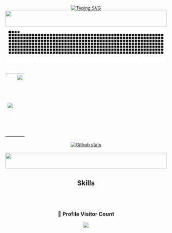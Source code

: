 <div align="center" style="text-align: center;">
  <a href="https://git.io/typing-svg">
    <img  height="90" src="https://readme-typing-svg.herokuapp.com/?center=true&vCenter=true&color=2368c8&lines=Olá,+eu+sou+o+Guilherme+Alves;Dev+Front-End+💻;Seja+bem-vindo+ao+meu+Github+:)" alt="Typing SVG">
  </a>
</div>

<img width="100%" height="50" src="https://i.imgur.com/pcskAF9.png" />

<div align="center">
<picture>
  <source media="(prefers-color-scheme: dark)" srcset="https://raw.githubusercontent.com/guilhermeaalves/guilhermeaalves/output/github-contribution-grid-snake-dark.svg">
  <source media="(prefers-color-scheme: light)" srcset="https://raw.githubusercontent.com/guilhermeaalves/guilhermeaalves/output/github-contribution-grid-snake.svg">
  <img alt="github-snake" src="https://raw.githubusercontent.com/guilhermeaalves/guilhermeaalves/output/github-contribution-grid-snake.svg">
</picture>
</div>

<br>

<table>
  <tr>
    <td>
       
  <a href="#">
      <img align="center" height="190" src="https://github-readme-stats.vercel.app/api?username=guilhermeaalves&show_icons=true&theme=transparent">
    </a>
   


  </td>
    <td>

<a href="#">
      <img align="left" height="190" src="https://github-readme-stats.vercel.app/api/top-langs/?username=guilhermeaalves&layout=compact&theme=transparent">
    </a>

  </td>
  </tr>
</table>

<div align="center">
  <a href="#">
      <img align="center"  height="190" src="https://github-readme-streak-stats.herokuapp.com/?user=guilhermeaalves&theme=transparent&hide_border=false" alt="Github stats" />
  </a>
</div>
<br>

<img width="100%" height="50" src="https://i.imgur.com/pcskAF9.png" />

<div align="center">
<h2>Skills</h2>
</div>
<div align="center" style="display: inline_block"><br/>
    <img align="center" alt="" src="https://img.shields.io/badge/HTML5-E34F26?style=for-the-badge&logo=html5&logoColor=white"/>
    <img align="center" alt="" src="https://img.shields.io/badge/CSS3-1572B6?style=for-the-badge&logo=css3&logoColor=white"/>
    <img align="center" alt="" src="https://img.shields.io/badge/JavaScript-F7DF1E?style=for-the-badge&logo=javascript&logoColor=black"/>
    <img align="center" alt="" src="https://img.shields.io/badge/GIT-E44C30?style=for-the-badge&logo=git&logoColor=white"/>
</div>

<div align=center>
  <h3><b>📍 Profile Visitor Count</b></h3>
</div>
    
<p align="center" >   
  <img src="https://profile-counter.glitch.me/guilhermeaalves/count.svg" />  
</p>
 
